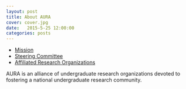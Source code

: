 ```yaml
---
layout: post
title: About AURA
cover: cover.jpg
date:   2015-5-25 12:00:00
categories: posts
---
```


- [Mission](/mission/)
- [Steering Committee](/steering_committee/)
- [Affiliated Research Organizations](/research_organizations)

AURA is an alliance of undergraduate research organizations devoted to fostering a national undergraduate research community.